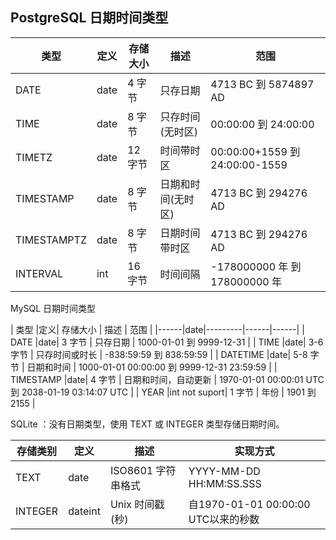 ## PostgreSQL 日期时间类型

| 类型 |定义| 存储大小 | 描述 | 范围 |
|------|------|---------|------| ------|
| DATE |date| 4 字节 | 只存日期 | 4713 BC 到 5874897 AD |
| TIME |date| 8 字节 | 只存时间(无时区) | 00:00:00 到 24:00:00 |
| TIMETZ |date| 12 字节 | 时间带时区 | 00:00:00+1559 到 24:00:00-1559 |
| TIMESTAMP |date| 8 字节 | 日期和时间(无时区) | 4713 BC 到 294276 AD |
| TIMESTAMPTZ |date| 8 字节 | 日期时间带时区 | 4713 BC 到 294276 AD |
| INTERVAL |int| 16 字节 | 时间间隔 | -178000000 年 到 178000000 年 |


MySQL 日期时间类型

| 类型 |定义| 存储大小 | 描述 | 范围 |
|------|date|---------|------|------|
| DATE |date| 3 字节 | 只存日期 | 1000-01-01 到 9999-12-31 |
| TIME |date| 3-6 字节 | 只存时间或时长 | -838:59:59 到 838:59:59 |
| DATETIME |date| 5-8 字节 | 日期和时间 | 1000-01-01 00:00:00 到 9999-12-31 23:59:59 |
| TIMESTAMP |date| 4 字节 | 日期和时间，自动更新 | 1970-01-01 00:00:01 UTC 到 2038-01-19 03:14:07 UTC |
| YEAR |int not suport| 1 字节 | 年份 | 1901 到 2155 |


SQLite ：没有日期类型，使用 TEXT 或 INTEGER 类型存储日期时间。

| 存储类别 |定义| 描述 | 实现方式 |
|---------|------|------|---------|
| TEXT |date| ISO8601 字符串格式 | YYYY-MM-DD HH:MM:SS.SSS |
| INTEGER |dateint| Unix 时间戳(秒) | 自1970-01-01 00:00:00 UTC以来的秒数 |